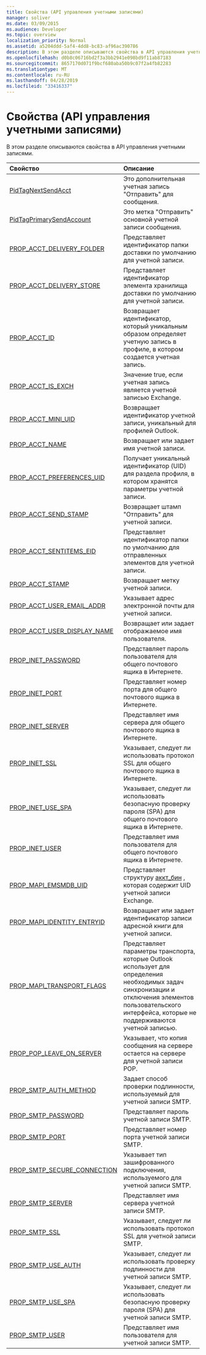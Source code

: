 ```yaml
---
title: Свойства (API управления учетными записями)
manager: soliver
ms.date: 03/09/2015
ms.audience: Developer
ms.topic: overview
localization_priority: Normal
ms.assetid: a5204ddd-5af4-4dd8-bc83-af96ac390786
description: В этом разделе описываются свойства в API управления учетными записями.
ms.openlocfilehash: d0b8c06716bd2f3a3bb2941e098bd9f11ab87183
ms.sourcegitcommit: 8657170d071f9bcf680aba50b9c07f2a4fb82283
ms.translationtype: MT
ms.contentlocale: ru-RU
ms.lasthandoff: 04/28/2019
ms.locfileid: "33416337"
---
```

# <a name="properties-account-management-api"></a>Свойства (API управления учетными записями)

В этом разделе описываются свойства в API управления учетными записями.
  
|**Свойство**|**Описание**|
|:-----|:-----|
|[PidTagNextSendAcct](pidtagnextsendacct.md) <br/> |Это дополнительная учетная запись "Отправить" для сообщения.  <br/> |
|[PidTagPrimarySendAccount](pidtagprimarysendaccount.md) <br/> |Это метка "Отправить" основной учетной записи сообщения.  <br/> |
|[PROP_ACCT_DELIVERY_FOLDER](prop_acct_delivery_folder.md) <br/> |Представляет идентификатор папки доставки по умолчанию для учетной записи.  <br/> |
|[PROP_ACCT_DELIVERY_STORE](prop_acct_delivery_store.md) <br/> |Представляет идентификатор элемента хранилища доставки по умолчанию для учетной записи.  <br/> |
|[PROP_ACCT_ID](prop_acct_id.md) <br/> |Возвращает идентификатор, который уникальным образом определяет учетную запись в профиле, в котором создается учетная запись.  <br/> |
|[PROP_ACCT_IS_EXCH](prop_acct_is_exch.md) <br/> |Значение true, если учетная запись является учетной записью Exchange.  <br/> |
|[PROP_ACCT_MINI_UID](prop_acct_mini_uid.md) <br/> |Возвращает идентификатор учетной записи, уникальный для профилей Outlook.  <br/> |
|[PROP_ACCT_NAME](prop_acct_name.md) <br/> |Возвращает или задает имя учетной записи.  <br/> |
|[PROP_ACCT_PREFERENCES_UID](prop_acct_preferences_uid.md) <br/> |Получает уникальный идентификатор (UID) для раздела профиля, в котором хранятся параметры учетной записи.  <br/> |
|[PROP_ACCT_SEND_STAMP](prop_acct_send_stamp.md) <br/> |Возвращает штамп "Отправить" для учетной записи.  <br/> |
|[PROP_ACCT_SENTITEMS_EID](prop_acct_sentitems_eid.md) <br/> |Представляет идентификатор папки по умолчанию для отправленных элементов для учетной записи.  <br/> |
|[PROP_ACCT_STAMP](prop_acct_stamp.md) <br/> |Возвращает метку учетной записи.  <br/> |
|[PROP_ACCT_USER_EMAIL_ADDR](prop_acct_user_email_addr.md) <br/> |Указывает адрес электронной почты для учетной записи.  <br/> |
|[PROP_ACCT_USER_DISPLAY_NAME](prop_acct_user_display_name.md) <br/> |Возвращает или задает отображаемое имя пользователя.  <br/> |
|[PROP_INET_PASSWORD](prop_inet_password.md) <br/> |Представляет пароль пользователя для общего почтового ящика в Интернете.  <br/> |
|[PROP_INET_PORT](prop_inet_port.md) <br/> |Представляет номер порта для общего почтового ящика в Интернете.  <br/> |
|[PROP_INET_SERVER](prop_inet_server.md) <br/> |Представляет имя сервера для общего почтового ящика в Интернете.  <br/> |
|[PROP_INET_SSL](prop_inet_ssl.md) <br/> |Указывает, следует ли использовать протокол SSL для общего почтового ящика в Интернете.  <br/> |
|[PROP_INET_USE_SPA](prop_inet_use_spa.md) <br/> |Указывает, следует ли использовать безопасную проверку пароля (SPA) для общего почтового ящика в Интернете.  <br/> |
|[PROP_INET_USER](prop_inet_user.md) <br/> |Представляет имя пользователя для общего почтового ящика в Интернете.  <br/> |
|[PROP_MAPI_EMSMDB_UID](prop_mapi_emsmdb_uid.md) <br/> |Представляет структуру [аккт_бин](acct_bin.md) , которая содержит UID учетной записи Exchange.  <br/> |
|[PROP_MAPI_IDENTITY_ENTRYID](prop_mapi_identity_entryid.md) <br/> |Возвращает или задает идентификатор записи адресной книги для учетной записи.  <br/> |
|[PROP_MAPI_TRANSPORT_FLAGS](prop_mapi_transport_flags.md) <br/> |Представляет параметры транспорта, которые Outlook использует для определения необходимых задач синхронизации и отключения элементов пользовательского интерфейса, которые не поддерживаются учетной записью.  <br/> |
|[PROP_POP_LEAVE_ON_SERVER](prop_pop_leave_on_server.md) <br/> |Указывает, что копия сообщения на сервере остается на сервере для учетной записи POP.  <br/> |
|[PROP_SMTP_AUTH_METHOD](prop_smtp_auth_method.md) <br/> |Задает способ проверки подлинности, используемый для учетной записи SMTP.  <br/> |
|[PROP_SMTP_PASSWORD](prop_smtp_password.md) <br/> |Представляет пароль учетной записи SMTP.  <br/> |
|[PROP_SMTP_PORT](prop_smtp_port.md) <br/> |Представляет номер порта учетной записи SMTP.  <br/> |
|[PROP_SMTP_SECURE_CONNECTION](prop_smtp_secure_connection.md) <br/> |Указывает тип зашифрованного подключения, используемого для учетной записи SMTP.  <br/> |
|[PROP_SMTP_SERVER](prop_smtp_server.md) <br/> |Представляет имя сервера учетной записи SMTP.  <br/> |
|[PROP_SMTP_SSL](prop_smtp_ssl.md) <br/> |Указывает, следует ли использовать протокол SSL для учетной записи SMTP.  <br/> |
|[PROP_SMTP_USE_AUTH](prop_smtp_use_auth.md) <br/> |Указывает, следует ли использовать проверку подлинности для учетной записи SMTP.  <br/> |
|[PROP_SMTP_USE_SPA](prop_smtp_use_spa.md) <br/> |Указывает, следует ли использовать безопасную проверку пароля (SPA) для учетной записи SMTP.  <br/> |
|[PROP_SMTP_USER](prop_smtp_user.md) <br/> |Представляет имя пользователя для учетной записи SMTP.  <br/> |
   

